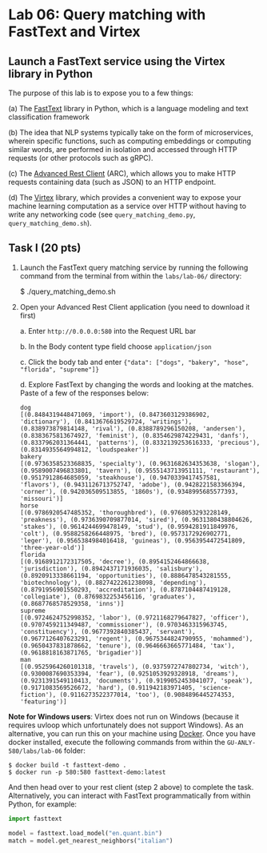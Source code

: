 # Lab 06: Query matching with FastText and Virtex


## Launch a FastText service using the Virtex library in Python
The purpose of this lab is to expose you to a few things:

(a) The [FastText](https://fasttext.cc/docs/en/python-module.html) library in Python, which is a language modeling and text classification framework

(b) The idea that NLP systems typically take on the form of microservices, wherein specific functions, such as computing embeddings or computing similar words, are performed in isolation and accessed through HTTP requests (or other protocols such as gRPC).

(c) The [Advanced Rest Client](https://install.advancedrestclient.com/install) (ARC), which allows you to make HTTP requests containing data (such as JSON) to an HTTP endpoint.

(d) The [Virtex](https://pypi.org/project/virtex/) library, which provides a convenient way to expose your machine learning computation as a service over HTTP without having to write any networking code (see `query_matching_demo.py`, `query_matching_demo.sh`).


## Task I (20 pts)

1. Launch the FastText query matching service by running the following command from the terminal from within the `labs/lab-06/` directory:

    $ ./query_matching_demo.sh

2. Open your Advanced Rest Client application (you need to download it first)

    a. Enter `http://0.0.0.0:580` into the Request URL bar
    
    b. In the Body content type field choose `application/json`

    c. Click the body tab and enter `{"data": ["dogs", "bakery", "hose", "florida", "supreme"]}`

    d. Explore FastText by changing the words and looking at the matches. Paste of a few of the responses below:

    ``` 
    dog
    [(0.8484319448471069, 'import'), (0.8473603129386902, 'dictionary'), (0.8413676619529724, 'writings'), (0.838973879814148, 'rival'), (0.8388789296150208, 'andersen'), (0.8383675813674927, 'feminist'), (0.8354629874229431, 'danfs'), (0.8337962031364441, 'patterns'), (0.8332139253616333, 'precious'), (0.8314935564994812, 'loudspeaker')]
    bakery
    [(0.9736358523368835, 'specialty'), (0.9631682634353638, 'slogan'), (0.9589007496833801, 'tavern'), (0.9555143713951111, 'restaurant'), (0.9517912864685059, 'steakhouse'), (0.9470339417457581, 'flavors'), (0.9431126713752747, 'adobe'), (0.9428221583366394, 'corner'), (0.942036509513855, '1860s'), (0.9348995685577393, 'missouri')]
    horse
    [(0.9786920547485352, 'thoroughbred'), (0.9768053293228149, 'preakness'), (0.9736390709877014, 'sired'), (0.9631380438804626, 'stakes'), (0.9614244699478149, 'stud'), (0.9594281911849976, 'colt'), (0.9588258266448975, 'bred'), (0.9573172926902771, 'leger'), (0.9565384984016418, 'guineas'), (0.9563954472541809, 'three-year-old')]
    florida
    [(0.9168912172317505, 'decree'), (0.8954152464866638, 'jurisdiction'), (0.8942437171936035, 'salisbury'), (0.8920913338661194, 'opportunities'), (0.8886478543281555, 'biotechnology'), (0.8827422261238098, 'depending'), (0.8791956901550293, 'accreditation'), (0.8787104487419128, 'collegiate'), (0.8769832253456116, 'graduates'), (0.8687768578529358, 'inns')]
    supreme
    [(0.9724624752998352, 'labor'), (0.9721168279647827, 'officer'), (0.9707459211349487, 'commissioner'), (0.9703463315963745, 'constituency'), (0.9677392840385437, 'servant'), (0.9677126407623291, 'regent'), (0.9675344824790955, 'mohammed'), (0.9650437831878662, 'tenure'), (0.9646663665771484, 'tax'), (0.9618818163871765, 'brigadier')]
    man
    [(0.9525964260101318, 'travels'), (0.9375972747802734, 'witch'), (0.9300087690353394, 'fear'), (0.9251053929328918, 'dreams'), (0.9231391549110413, 'documents'), (0.9199052453041077, 'speak'), (0.9171083569526672, 'hard'), (0.911942183971405, 'science-fiction'), (0.9116273522377014, 'too'), (0.9084896445274353, 'featuring')]
    
    ```

**Note for Windows users**: Virtex does not run on Windows (because it requires uvloop which unfortunately does not support Windows). As an alternative, you can run this on your machine using [Docker](https://docs.docker.com/desktop/windows/install/). Once you have docker installed, execute the following commands from within the `GU-ANLY-580/labs/lab-06` folder:

    $ docker build -t fasttext-demo .
    $ docker run -p 580:580 fasttext-demo:latest

And then head over to your rest client (step 2 above) to complete the task. Alternatively, you can interact with FastText programmatically from within Python, for example:

   ```python
   import fasttext
   
   model = fasttext.load_model("en.quant.bin")
   match = model.get_nearest_neighbors("italian")
   ```
